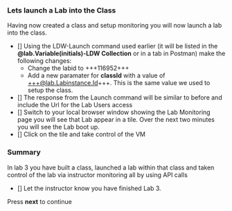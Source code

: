 ### Lets launch a Lab into the Class

Having now created a class and setup monitoring you will now launch a lab into the class.

- [] Using the LDW-Launch command used earlier (it will be listed in the **@lab.Variable(initials)-LDW Collection** or in a tab in Postman) make the following changes:
    - Change the labid to +++116952+++
    - Add a new paramater for **classId** with a value of +++@lab.Labinstance.Id+++.  This is the same value we used to setup the class.
- [] The response from the Launch command will be similar to before and include the Url for the Lab Users access
- [] Switch to your local browser window showing the Lab Monitoring page you will see that Lab appear in a tile.  Over the next two minutes you will see the Lab boot up.
- [] Click on the tile and take control of the VM

### Summary
In lab 3 you have built a class, launched a lab within that class and taken control of the lab via instructor monitoring all by using API calls

- [] Let the instructor know you have finished Lab 3.

Press **next** to continue
